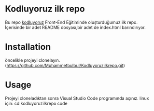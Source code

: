 # Kodluyoruz ilk repo
Bu repo [kodluyoruz](https://kodluyoruz.org/) Front-End Eğitiminde oluşturduğumuz ilk repo. İçerisinde bir adet README dosyası,bir adet de index.html barındırıyor.
# Installation
öncelikle projeyi clonelayın.(https://github.com/Muhammetbulbul/Kodluyoruzilkrepo.git)
# Usage
Projeyi cloneladıktan sonra Visual Studio Code programında açınız.
linux için: cd kodluyoruzilkrepo code 